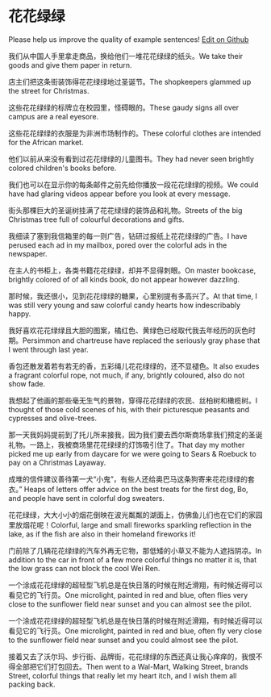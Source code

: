 # 花花绿绿

Please help us improve the quality of example sentences! [Edit on Github](https://github.com/jiyushe/jiyu-example-sentence-source/blob/main/chinese/huahualvlv.md)

<p><span class="chinese">我们从中国人手里拿走商品，换给他们一堆花花绿绿的纸头。</span><span class="english">We take their goods and give them paper in return.</span></p>

<p><span class="chinese">店主们把这条街装饰得花花绿绿地过圣诞节。</span><span class="english">The shopkeepers glammed up the street for Christmas.</span></p>

<p><span class="chinese">这些花花绿绿的标牌立在校园里，怪碍眼的。</span><span class="english">These gaudy signs all over campus are a real eyesore.</span></p>

<p><span class="chinese">这些花花绿绿的衣服是为非洲市场制作的。</span><span class="english">These colorful clothes are intended for the African market.</span></p>

<p><span class="chinese">他们以前从来没有看到过花花绿绿的儿童图书。</span><span class="english">They had never seen brightly colored children's books before.</span></p>

<p><span class="chinese">我们也可以在显示你的每条邮件之前先给你播放一段花花绿绿的视频。</span><span class="english">We could have had glaring videos appear before you look at every message.</span></p>

<p><span class="chinese">街头那棵巨大的圣诞树挂满了花花绿绿的装饰品和礼物。</span><span class="english">Streets of the big Christmas tree full of colourful decorations and gifts.</span></p>

<p><span class="chinese">我细读了塞到我信箱里的每一则广告，钻研过报纸上花花绿绿的广告。</span><span class="english">I have perused each ad in my mailbox, pored over the colorful ads in the newspaper.</span></p>

<p><span class="chinese">在主人的书柜上，各类书籍花花绿绿，却并不显得刺眼。</span><span class="english">On master bookcase, brightly colored of of all kinds book, do not appear however dazzling.</span></p>

<p><span class="chinese">那时候，我还很小，见到花花绿绿的糖果，心里别提有多高兴了。</span><span class="english">At that time, I was still very young and saw colorful candy hearts how indescribably happy.</span></p>

<p><span class="chinese">我好喜欢花花绿绿且大胆的图案，橘红色、黄绿色已经取代我去年经历的灰色时期。</span><span class="english">Persimmon and chartreuse have replaced the seriously gray phase that I went through last year.</span></p>

<p><span class="chinese">香包还散发着若有若无的香，五彩绳儿花花绿绿的，还不显褪色。</span><span class="english">It also exudes a fragrant colorful rope, not much, if any, brightly coloured, also do not show fade.</span></p>

<p><span class="chinese">我想起了他画的那些毫无生气的景物，穿得花花绿绿的农民、丝柏树和橄榄树。</span><span class="english">I thought of those cold scenes of his, with their picturesque peasants and cypresses and olive-trees.</span></p>

<p><span class="chinese">那一天我妈妈提前到了托儿所来接我，因为我们要去西尔斯商场拿我们预定的圣诞礼物。一路上，我被商场里花花绿绿的灯饰吸引住了。</span><span class="english">That day my mother picked me up early from daycare for we were going to Sears & Roebuck to pay on a Christmas Layaway.</span></p>

<p><span class="chinese">成堆的信件建议善待第一犬“小鬼”，有些人还给奥巴马这条狗寄来花花绿绿的套衣。</span><span class="english">” Heaps of letters offer advice on the best treats for the first dog, Bo, and people have sent in colorful dog sweaters.</span></p>

<p><span class="chinese">花花绿绿，大大小小的烟花倒映在波光粼粼的湖面上，仿佛鱼儿们也在它们的家园里放烟花呢！</span><span class="english">Colorful, large and small fireworks sparkling reflection in the lake, as if the fish are also in their homeland fireworks it!</span></p>

<p><span class="chinese">门前除了几辆花花绿绿的汽车外再无它物，那低矮的小草又不能为人遮挡阴凉。</span><span class="english">In addition to the car in front of a few more colorful things no matter it is, that the low grass can not block the cool Wei Ren.</span></p>

<p><span class="chinese">一个涂成花花绿绿的超轻型飞机总是在快日落的时候在附近滑翔，有时候近得可以看见它的飞行员。</span><span class="english">One microlight, painted in red and blue, often flies very close to the sunflower field near sunset and you can almost see the pilot.</span></p>

<p><span class="chinese">一个涂成花花绿绿的超轻型飞机总是在快日落的时候在附近滑翔，有时候近得可以看见它的飞行员。</span><span class="english">One microlight, painted in red and blue, often fly very close to the sunflower field near sunset and you could almost see the pilot.</span></p>

<p><span class="chinese">接着又去了沃尔玛、步行街、品牌街，花花绿绿的东西还真让我心痒痒的，我恨不得全部把它们打包回去。</span><span class="english">Then went to a Wal-Mart, Walking Street, brands Street, colorful things that really let my heart itch, and I wish them all packing back.</span></p>

